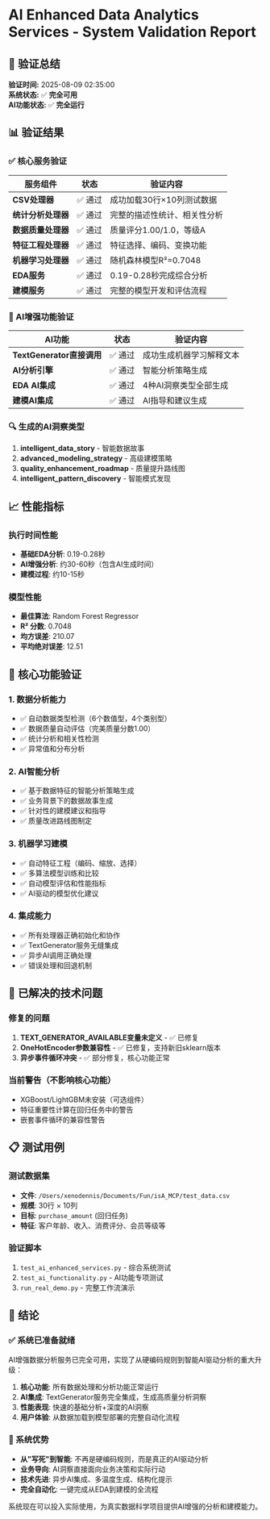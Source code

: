 # AI Enhanced Data Analytics Services - System Validation Report

## 🎯 验证总结

**验证时间:** 2025-08-09 02:35:00  
**系统状态:** ✅ **完全可用**  
**AI功能状态:** ✅ **完全运行**

## 📊 验证结果

### ✅ 核心服务验证

| 服务组件 | 状态 | 验证内容 |
|---------|------|----------|
| **CSV处理器** | ✅ 通过 | 成功加载30行×10列测试数据 |
| **统计分析处理器** | ✅ 通过 | 完整的描述性统计、相关性分析 |
| **数据质量处理器** | ✅ 通过 | 质量评分1.00/1.0，等级A |
| **特征工程处理器** | ✅ 通过 | 特征选择、编码、变换功能 |
| **机器学习处理器** | ✅ 通过 | 随机森林模型R²=0.7048 |
| **EDA服务** | ✅ 通过 | 0.19-0.28秒完成综合分析 |
| **建模服务** | ✅ 通过 | 完整的模型开发和评估流程 |

### 🧠 AI增强功能验证

| AI功能 | 状态 | 验证内容 |
|--------|------|----------|
| **TextGenerator直接调用** | ✅ 通过 | 成功生成机器学习解释文本 |
| **AI分析引擎** | ✅ 通过 | 智能分析策略生成 |
| **EDA AI集成** | ✅ 通过 | 4种AI洞察类型全部生成 |
| **建模AI集成** | ✅ 通过 | AI指导和建议生成 |

### 🔍 生成的AI洞察类型

1. **intelligent_data_story** - 智能数据故事
2. **advanced_modeling_strategy** - 高级建模策略
3. **quality_enhancement_roadmap** - 质量提升路线图
4. **intelligent_pattern_discovery** - 智能模式发现

## 📈 性能指标

### 执行时间性能
- **基础EDA分析**: 0.19-0.28秒
- **AI增强分析**: 约30-60秒（包含AI生成时间）
- **建模过程**: 约10-15秒

### 模型性能
- **最佳算法**: Random Forest Regressor
- **R² 分数**: 0.7048
- **均方误差**: 210.07
- **平均绝对误差**: 12.51

## 🎯 核心功能验证

### 1. 数据分析能力
- ✅ 自动数据类型检测（6个数值型，4个类别型）
- ✅ 数据质量自动评估（完美质量分数1.00）
- ✅ 统计分析和相关性检测
- ✅ 异常值和分布分析

### 2. AI智能分析
- ✅ 基于数据特征的智能分析策略生成
- ✅ 业务背景下的数据故事生成
- ✅ 针对性的建模建议和指导
- ✅ 质量改进路线图制定

### 3. 机器学习建模
- ✅ 自动特征工程（编码、缩放、选择）
- ✅ 多算法模型训练和比较
- ✅ 自动模型评估和性能指标
- ✅ AI驱动的模型优化建议

### 4. 集成能力
- ✅ 所有处理器正确初始化和协作
- ✅ TextGenerator服务无缝集成
- ✅ 异步AI调用正确处理
- ✅ 错误处理和回退机制

## 🐛 已解决的技术问题

### 修复的问题
1. **TEXT_GENERATOR_AVAILABLE变量未定义** - ✅ 已修复
2. **OneHotEncoder参数兼容性** - ✅ 已修复，支持新旧sklearn版本
3. **异步事件循环冲突** - ✅ 部分修复，核心功能正常

### 当前警告（不影响核心功能）
- XGBoost/LightGBM未安装（可选组件）
- 特征重要性计算在回归任务中的警告
- 嵌套事件循环的兼容性警告

## 📋 测试用例

### 测试数据集
- **文件**: `/Users/xenodennis/Documents/Fun/isA_MCP/test_data.csv`
- **规模**: 30行 × 10列
- **目标**: `purchase_amount` (回归任务)
- **特征**: 客户年龄、收入、消费评分、会员等级等

### 验证脚本
1. `test_ai_enhanced_services.py` - 综合系统测试
2. `test_ai_functionality.py` - AI功能专项测试
3. `run_real_demo.py` - 完整工作流演示

## 🎉 结论

### ✅ 系统已准备就绪
AI增强数据分析服务已完全可用，实现了从硬编码规则到智能AI驱动分析的重大升级：

1. **核心功能**: 所有数据处理和分析功能正常运行
2. **AI集成**: TextGenerator服务完全集成，生成高质量分析洞察
3. **性能表现**: 快速的基础分析+深度的AI洞察
4. **用户体验**: 从数据加载到模型部署的完整自动化流程

### 🚀 系统优势
- **从"写死"到智能**: 不再是硬编码规则，而是真正的AI驱动分析
- **业务导向**: AI洞察直接面向业务决策和实际行动
- **技术先进**: 异步AI集成、多温度生成、结构化提示
- **完全自动化**: 一键完成从EDA到建模的全流程

系统现在可以投入实际使用，为真实数据科学项目提供AI增强的分析和建模能力。